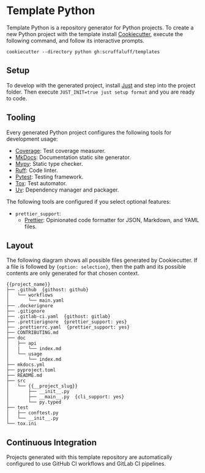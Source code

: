 # Template Python

Template Python is a repository generator for Python projects. To create a new
Python project with the template install
[Cookiecutter](https://github.com/cookiecutter/cookiecutter), execute the
following command, and follow its interactive prompts.

```console
cookiecutter --directory python gh:scruffaluff/templates
```

## Setup

To develop with the generated project, install [Just](https://just.systems) and
step into the project folder. Then execute `JUST_INIT=true just setup format`
and you are ready to code.

## Tooling

Every generated Python project configures the following tools for development
usage:

- [Coverage](https://coverage.readthedocs.io/en/coverage-5.0.3/): Test coverage
  measurer.
- [MkDocs](https://www.mkdocs.org/): Documentation static site generator.
- [Mypy](http://mypy-lang.org/): Static type checker.
- [Ruff](https://docs.astral.sh/ruff/): Code linter.
- [Pytest](https://docs.pytest.org/en/latest/): Testing framework.
- [Tox](https://tox.readthedocs.io/en/latest/): Test automator.
- [Uv](https://docs.astral.sh/uv/): Dependency manager and packager.

The following tools are configured if you select optional features:

- `prettier_support`:
  - [Prettier](https://prettier.io/): Opinionated code formatter for JSON,
    Markdown, and YAML files.

## Layout

The following diagram shows all possible files generated by Cookiecutter. If a
file is followed by `{option: selection}`, then the path and its possible
contents are only generated for that chosen context.

```
{{project_name}}
├── .github  {githost: github}
│   └── workflows
│       └── main.yaml
├── .dockerignore
├── .gitignore
├── .gitlab-ci.yaml  {githost: gitlab}
├── .prettierignore  {prettier_support: yes}
├── .prettierrc.yaml  {prettier_support: yes}
├── CONTRIBUTING.md
├── doc
│   ├── api
│   |   └── index.md
│   └── usage
│       └── index.md
├── mkdocs.yml
├── pyproject.toml
├── README.md
├── src
│   └── {{__project_slug}}
│       ├── __init__.py
│       ├── __main__.py  {cli_support: yes}
│       └── py.typed
├── test
│   ├── conftest.py
│   └── __init__.py
└── tox.ini
```

## Continuous Integration

Projects generated with this template repository are automatically configured to
use GitHub CI workflows and GitLab CI pipelines.
